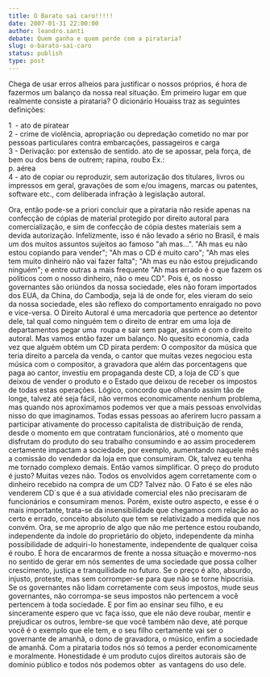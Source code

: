```yaml
---
title: O Barato sai caro!!!!!
date: 2007-01-31 22:00:00
author: leandro.santi
debate: Quem ganha e quem perde com a pirataria?
slug: o-barato-sai-caro
status: publish 
type: post
---
```


Chega de usar erros alheios para justificar o nossos próprios, é hora de fazermos um balanço da nossa real situação. Em primeiro lugar em que realmente consiste a pirataria? O dicionário Houaiss traz as seguintes definições:  
  
1  - ato de piratear   
2 - crime de violência, apropriação ou depredação cometido no mar por pessoas particulares contra embarcações, passageiros e carga   
3 - Derivação: por extensão de sentido. ato de se apossar, pela força, de bem ou dos bens de outrem; rapina, roubo Ex.:  
p. aérea  
4 - ato de copiar ou reproduzir, sem autorização dos titulares, livros ou impressos em geral, gravações de som e/ou imagens, marcas ou patentes, software etc., com deliberada infração à legislação autoral.   
  
Ora, então pode-se a priori concluir que a pirataria não reside apenas na confecção de cópias de material protegido por direito autoral para comercialização, e sim de confecção de cópia destes materiais sem a devida autorização. Infelizmente, isso é não levado a sério no Brasil, é mais um dos muitos assuntos sujeitos ao famoso "ah mas...". "Ah mas eu não estou copiando para vender"; "Ah mas o CD é muito caro"; "Ah mas eles tem muito dinheiro não vai fazer falta"; "Ah mas eu não estou prejudicando ninguém"; e entre outras a mais frequente "Ah mas errado é o que fazem os políticos com o nosso dinheiro, não o meu CD". Pois é, os nosso governantes são oriúndos da nossa sociedade, eles não foram importados dos EUA, da China, do Cambodja, seja lá de onde for, eles vieram do seio da nossa sociedade, eles são reflexo do comportamento enraigado no povo e vice-versa. O Direito Autoral é uma mercadoria que pertence ao detentor dele, tal qual como ninguém tem o direito de entrar em uma loja de departamentos pegar uma  roupa e sair sem pagar, assim é com o direito autoral. Mas vamos então fazer um balanço. No quesito economia, cada vez que alguém obtém um CD pirata perdem: O compositor da música que teria direito a parcela da venda, o cantor que muitas vezes negociou esta música com o compositor, a gravadora que além das porcentagens que paga ao cantor, investiu em propaganda deste CD, a loja de CD´s que deixou de vender o produto e o Estado que deixou de receber os impostos de todas estas operações. Lógico, concordo que olhando assim tão de longe, talvez até seja fácil, não vermos economicamente nenhum problema, mas quando nos aproximamos podemos ver que a mais pessoas envolvidas nisso do que imaginamos. Todas essas pessoas ao aferirem lucro passam a participar ativamente do processo capitalista de distribuição de renda, desde o momento em que contratam funcionários, até o momento que disfrutam do produto do seu trabalho consumindo e ao assim procederem certamente impactam a sociedade, por exemplo, aumentando naquele mês a comissão do vendedor da loja em que consumiram. Ok, talvez eu tenha me tornado complexo demais. Então vamos simplificar. O preço do produto é justo? Muitas vezes não. Todos os envolvidos agem corretamente com o dinheiro recebido na compra de um CD? Talvez não. O Fato é se eles não venderem CD´s que é a sua atividade comercial eles não precisaram de funcionários e consumiram menos. Porém, existe outro aspecto, e esse é o mais importante, trata-se da insensibilidade que chegamos com relação ao certo e errado, conceito absoluto que tem se relativizado a medida que nos convém. Ora, se me aproprio de algo que não me pertence estou roubando, independente da índole do proprietário do objeto, independente da minha possibilidade de adquiri-lo honestamente, independente de qualquer coisa é roubo. É hora de encararmos de frente a nossa situação e movermo-nos no sentido de gerar em nós sementes de uma sociedade que possa colher crescimento, justiça e tranquilidade no futuro. Se o preço é alto, absurdo, injusto, proteste, mas sem corromper-se para que não se torne hipocrisia. Se os governantes não lidam corretamente com seus impostos, mude seus governantes, não corrompa-se seus impostos não pertencem a você pertencem à toda sociedade. E por fim ao ensinar seu filho, e eu sinceramente espero que vc faça isso, que ele não deve roubar, mentir e prejudicar os outros, lembre-se que você também não deve, até porque você é o exemplo que ele tem, e o seu filho certamente vai ser o governante de amanhã, o dono de gravadora, o músico, enfim a sociedade de amanhã. Com a pirataria todos nós só temos a perder economicamente e moralmente. Honestidade é um produto cujos direitos autorais são de domínio público e todos nós podemos obter  as vantagens do uso dele.
